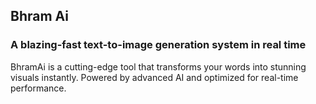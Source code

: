 
## Bhram Ai

### A blazing-fast text-to-image generation system in real time
BhramAi is a cutting-edge tool that transforms your words into stunning visuals instantly. Powered by advanced AI and optimized for real-time performance.

